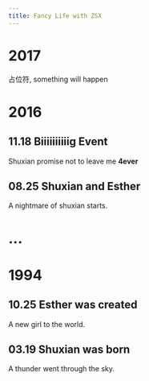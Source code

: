 ```yaml
---
title: Fancy Life with ZSX
---
```

# 2017
占位符, something will happen

# 2016
## 11.18 Biiiiiiiiiig Event
Shuxian promise not to leave me <b>4ever</b>
## 08.25 Shuxian and Esther
A nightmare of shuxian starts.

# ...

# 1994
## 10.25 Esther was created
A new girl to the world.
## 03.19 Shuxian was born
A thunder went through the sky.